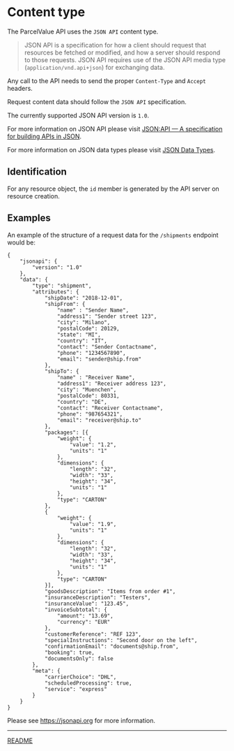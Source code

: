 # Content type

The ParcelValue API uses the `JSON API` content type.

> JSON API is a specification for how a client should request that resources be fetched or modified, and how a server should respond to those requests.
> JSON API requires use of the JSON API media type (`application/vnd.api+json`) for exchanging data.

Any call to the API needs to send the proper `Content-Type` and `Accept` headers.

Request content data should follow the `JSON API` specification.

The currently supported JSON API version is `1.0`.

For more information on JSON API please visit [JSON:API &mdash; A specification for building APIs in JSON](https://jsonapi.org/).

For more information on JSON data types please visit [JSON Data Types](https://restfulapi.net/json-data-types/).

## Identification

For any resource object, the `id` member is generated by the API server on resource creation.

## Examples

An example of the structure of a request data for the `/shipments` endpoint would be:

```
{
    "jsonapi": {
        "version": "1.0"
    },
    "data": {
        "type": "shipment",
        "attributes": {
            "shipDate": "2018-12-01",
            "shipFrom": {
                "name" : "Sender Name",
                "address1": "Sender street 123",
                "city": "Milano",
                "postalCode": 20129,
                "state": "MI",
                "country": "IT",
                "contact": "Sender Contactname",
                "phone": "1234567890",
                "email": "sender@ship.from"
            },
            "shipTo": {
                "name" : "Receiver Name",
                "address1": "Receiver address 123",
                "city": "Muenchen",
                "postalCode": 80331,
                "country": "DE",
                "contact": "Receiver Contactname",
                "phone": "987654321",
                "email": "receiver@ship.to"
            },
            "packages": [{
                "weight": {
                    "value": "1.2",
                    "units": "1"
                },
                "dimensions": {
                    "length": "32",
                    "width": "33",
                    "height": "34",
                    "units": "1"
                },
                "type": "CARTON"
            },
            {
                "weight": {
                    "value": "1.9",
                    "units": "1"
                },
                "dimensions": {
                    "length": "32",
                    "width": "33",
                    "height": "34",
                    "units": "1"
                },
                "type": "CARTON"
            }],
            "goodsDescription": "Items from order #1",
            "insuranceDescription": "Testers",
            "insuranceValue": "123.45",
            "invoiceSubtotal": {
                "amount": "13.69",
                "currency": "EUR"
            },
            "customerReference": "REF 123",
            "specialInstructions": "Second door on the left",
            "confirmationEmail": "documents@ship.from",
            "booking": true,
            "documentsOnly": false
        },
        "meta": {
            "carrierChoice": "DHL",
            "scheduledProcessing": true,
            "service": "express"
        }
    }
}
```

Please see https://jsonapi.org for more information.

---

[README](../README.md)
